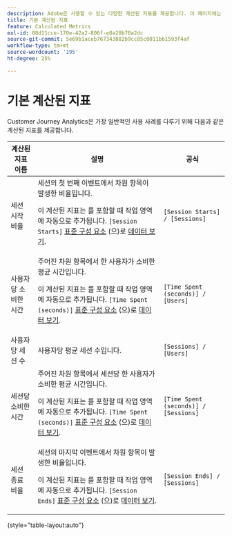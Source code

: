 ```yaml
---
description: Adobe은 사용할 수 있는 다양한 계산된 지표를 제공합니다. 이 페이지에는 이러한 지표와 그 사용 용도가 나열됩니다.
title: 기본 계산된 지표
feature: Calculated Metrics
exl-id: 08d11cce-170e-42a2-806f-e0a28b70a2dc
source-git-commit: 5e69b1aceb767343882b9cc85c0011bb1593f4af
workflow-type: tm+mt
source-wordcount: '195'
ht-degree: 25%

---
```


# 기본 계산된 지표

Customer Journey Analytics은 가장 일반적인 사용 사례를 다루기 위해 다음과 같은 계산된 지표를 제공합니다.

| 계산된 지표 이름 | 설명 | 공식 |
|---------|----------|---------|
| 세션 시작 비율 | 세션의 첫 번째 이벤트에서 차원 항목이 발생한 비율입니다.<p>이 계산된 지표는 를 포함할 때 작업 영역에 자동으로 추가됩니다. `[Session Starts]` [표준 구성 요소](/help/data-views/component-reference.md) (으)로 [데이터 보기](/help/data-views/create-dataview.md).</p> | `[Session Starts] / [Sessions]` |
| 사용자당 소비한 시간 | 주어진 차원 항목에서 한 사용자가 소비한 평균 시간입니다.<p>이 계산된 지표는 를 포함할 때 작업 영역에 자동으로 추가됩니다. `[Time Spent (seconds)]` [표준 구성 요소](/help/data-views/component-reference.md) (으)로 [데이터 보기](/help/data-views/create-dataview.md).</p> | `[Time Spent (seconds)] / [Users]` |
| 사용자당 세션 수 | 사용자당 평균 세션 수입니다. | `[Sessions] / [Users]` |
| 세션당 소비한 시간 | 주어진 차원 항목에서 세션당 한 사용자가 소비한 평균 시간입니다.<p>이 계산된 지표는 를 포함할 때 작업 영역에 자동으로 추가됩니다. `[Time Spent (seconds)]` [표준 구성 요소](/help/data-views/component-reference.md) (으)로 [데이터 보기](/help/data-views/create-dataview.md).</p> | `[Time Spent (seconds)] / [Sessions]` |
| 세션 종료 비율 | 세션의 마지막 이벤트에서 차원 항목이 발생한 비율입니다. <p>이 계산된 지표는 를 포함할 때 작업 영역에 자동으로 추가됩니다. `[Session Ends]` [표준 구성 요소](/help/data-views/component-reference.md) (으)로 [데이터 보기](/help/data-views/create-dataview.md).</p> | `[Session Ends] / [Sessions]` |

{style="table-layout:auto"}
